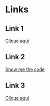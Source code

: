 # Links

## Link 1

[Clique aqui](https://google.com.br)


## Link 2

[Show me the code](https://google.com.br "Google")


## Link 3

[Clique aqui][site-url]

[site-url]:https://google.com.br